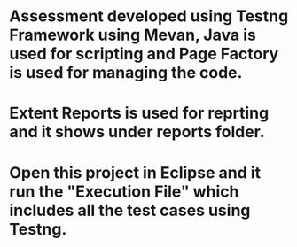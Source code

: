 # Assessment developed using Testng Framework using Mevan, Java is used for scripting and Page Factory is used for managing the code.
# Extent Reports is used for reprting and it shows under reports folder.
# Open this project in Eclipse and it run the "Execution File" which includes all the test cases using Testng.
